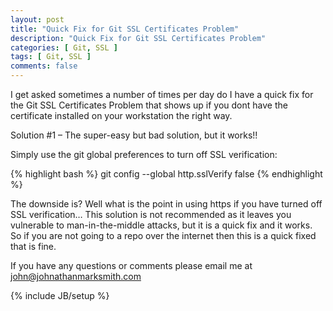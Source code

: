 ```yaml
---
layout: post
title: "Quick Fix for Git SSL Certificates Problem"
description: "Quick Fix for Git SSL Certificates Problem"
categories: [ Git, SSL ]
tags: [ Git, SSL ]
comments: false
---
```


I get asked sometimes a number of times per day do I have a quick fix for the Git SSL Certificates Problem that shows up if you dont have the certificate installed on your workstation the right way.

Solution #1 – The super-easy but bad solution, but it works!!

Simply use the git global preferences to turn off SSL  verification:

{% highlight bash %}
git config --global http.sslVerify false
{% endhighlight %}

The downside is? Well what is the point in using https if you have turned off SSL verification… This solution is not recommended as it leaves you vulnerable to man-in-the-middle attacks, but it is a quick fix and it works. So if you are not going to a repo over the internet then this is a quick fixed that is fine.

If you have any questions or comments please email me at <a href="mailto:john@johnathanmarksmith.com">john@johnathanmarksmith.com</a>


{% include JB/setup %}
